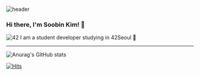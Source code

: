 ![header](https://capsule-render.vercel.app/api?type=Waving&color=gradient&customColorList=3&height=300&text=HELLO🙋‍♀️&section=header&fontSize=90&reversal=false)


### Hi there, I'm Soobin Kim! 👋

![42](https://badgen.net/badge/Born2Code/skim/yellow?cache=86400&icon=https://meta.intra.42.fr/assets/42_logo-7dfc9110a5319a308863b96bda33cea995046d1731cebb735e41b16255106c12.svg)  I am a student developer studying in 42Seoul 🌱

---

![Anurag's GitHub stats](https://github-readme-stats.vercel.app/api?username=subin195-09&count_private=true&show_icons=true&theme=vue-dark)


[![Hits](https://hits.seeyoufarm.com/api/count/incr/badge.svg?url=https%3A%2F%2Fgithub.com%2Fgjbae1212%2Fhit-counter&count_bg=%237EAA7A&title_bg=%23555555&icon=&icon_color=%23E7E7E7&title=hits&edge_flat=false)](https://hits.seeyoufarm.com)
